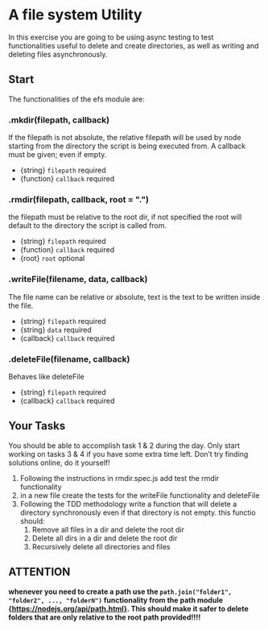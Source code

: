 # A file system Utility


In this exercise you are going to be using async testing to test functionalities useful to delete and create directories, as well as writing and deleting files asynchronously.


## Start
The functionalities of the efs module are:


### .mkdir(filepath, callback)
If the filepath is not absolute, the relative filepath will be used by node starting from the directory the script is being executed from. A callback must be given; even if empty.
* {string} ``filepath`` required
* {function} ``callback`` required




### .rmdir(filepath, callback, root = ".")
the filepath must be relative to the root dir, if not specified the root will default to the directory the script is called from.
* {string} ``filepath`` required
* {function} ``callback`` required
* {root} ``root`` optional


### .writeFile(filename, data, callback)
The file name can be relative or absolute, text is the text to be written inside the file.
* {string} ``filepath`` required
* {string} ``data`` required
* {callback} ``callback`` required




### .deleteFile(filename, callback)
Behaves like deleteFile
* {string} ``filepath`` required
* {callback} ``callback`` required


## Your Tasks
You should be able to accomplish task 1 & 2 during the day. Only start working on tasks 3 & 4 if you have some extra time left. Don’t try finding solutions online, do it yourself!


1. Following the instructions in rmdir.spec.js add test the rmdir functionality
2. in a new file create the tests for the writeFile functionality and deleteFile
3. Following the TDD methodology write a function that will delete a directory synchronously even if that directory is not empty. this functio should:
    1. Remove all files in a dir and delete the root dir
    2. Delete all dirs in a dir and delete the root dir
    3. Recursively delete all directories and files




## ATTENTION
__whenever you need to create a path use the ``` path.join("folder1", "folder2", ..., "folderN") ``` functionality from the path module {https://nodejs.org/api/path.html}. This should make it safer to delete folders that are only relative to the root path provided!!!!__